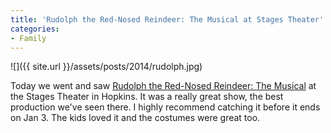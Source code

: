 ```yaml
---
title: 'Rudolph the Red-Nosed Reindeer: The Musical at Stages Theater'
categories:
- Family
---
```


![]({{ site.url }}/assets/posts/2014/rudolph.jpg)
  



Today we went and saw [Rudolph the Red-Nosed Reindeer: The Musical](http://www.stagestheatre.org/upcoming-shows/02/19/2014/rudolph-red-nosed-reindeer-musical) at the Stages Theater in Hopkins. It was a really great show, the best production we've seen there. I highly recommend catching it before it ends on Jan 3. The kids loved it and the costumes were great too.

